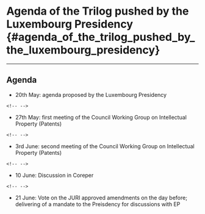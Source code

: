 # Agenda of the Trilog pushed by the Luxembourg Presidency {#agenda_of_the_trilog_pushed_by_the_luxembourg_presidency}

------------------------------------------------------------------------

## Agenda

-   20th May: agenda proposed by the Luxembourg Presidency

```{=html}
<!-- -->
```
-   27th May: first meeting of the Council Working Group on Intellectual
    Property (Patents)

```{=html}
<!-- -->
```
-   3rd June: second meeting of the Council Working Group on
    Intellectual Property (Patents)

```{=html}
<!-- -->
```
-   10 June: Discussion in Coreper

```{=html}
<!-- -->
```
-   21 June: Vote on the JURI approved amendments on the day before;
    delivering of a mandate to the Preisdency for discussions with EP
